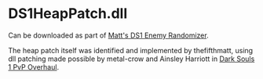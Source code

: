# DS1HeapPatch.dll

Can be downloaded as part of [Matt's DS1 Enemy Randomizer](https://www.nexusmods.com/darksoulsremastered/mods/922).

The heap patch itself was identified and implemented by thefifthmatt, using dll patching made possible by
metal-crow and Ainsley Harriott in [Dark Souls 1 PvP Overhaul](https://github.com/metal-crow/Dark-Souls-1-Overhaul).


